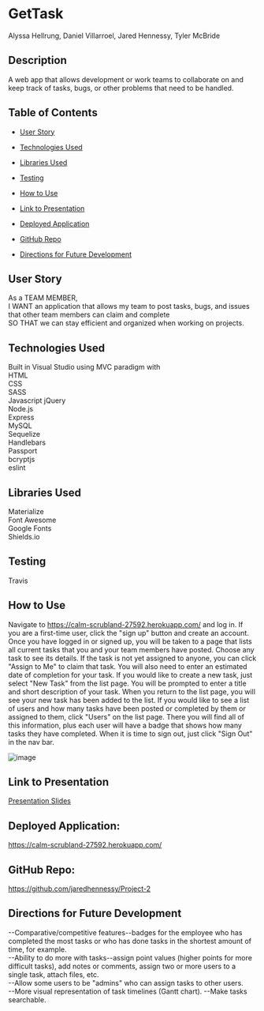 # GetTask

Alyssa Hellrung, Daniel Villarroel, Jared Hennessy, Tyler McBride      

## Description

A web app that allows development or work teams to collaborate on and keep track of tasks, bugs, or other problems that need to be handled.

## Table of Contents

* [User Story](#user-story)

* [Technologies Used](#technologies-used)

* [Libraries Used](#libraries-used)

* [Testing](#testing)

* [How to Use](#how-to-use)

* [Link to Presentation](#link-to-presentation)  

* [Deployed Application](#deployed-application)

* [GitHub Repo](#github-repo)

* [Directions for Future Development](#directions-for-future-development)

## User Story  
As a TEAM MEMBER,   
I WANT an application that allows my team to post tasks, bugs, and issues that other team members can claim and complete   
SO THAT we can stay efficient and organized when working on projects. 

## Technologies Used  
Built in Visual Studio using MVC paradigm with            
HTML          
CSS       
SASS   
Javascript
jQuery          
Node.js        
Express     
MySQL    
Sequelize  
Handlebars        
Passport  
bcryptjs  
eslint 

## Libraries Used
Materialize       
Font Awesome        
Google Fonts   
Shields.io     

## Testing
Travis     

## How to Use  
Navigate to https://calm-scrubland-27592.herokuapp.com/ and log in. If you are a first-time user, click the "sign up" button and create an account. Once you have logged in or signed up, you will be taken to a page that lists all current tasks that you and your team members have posted. Choose any task to see its details. If the task is not yet assigned to anyone, you can click "Assign to Me" to claim that task. You will also need to enter an estimated date of completion for your task. If you would like to create a new task, just select "New Task" from the list page. You will be prompted to enter a title and short description of your task. When you return to the list page, you will see your new task has been added to the list. If you would like to see a list of users and how many tasks have been posted or completed by them  or assigned to them, click "Users" on the list page. There you will find all of this information, plus each user will have a badge that shows how many tasks they have completed. When it is time to sign out, just click "Sign Out" in the nav bar. 

![image]()

## Link to Presentation
[Presentation Slides](https://docs.google.com/presentation/d/1O5oq3THaB4RQvdi4qdv2OhZ-9jJtM3fQv-uiiyGZjHA/edit#slide=id.g81e58f5b76_0_9)

## Deployed Application:
https://calm-scrubland-27592.herokuapp.com/

## GitHub Repo:    
https://github.com/jaredhennessy/Project-2

## Directions for Future Development
--Comparative/competitive features--badges for the employee who has completed the most tasks or who has done tasks in the shortest amount of time, for example.      
--Ability to do more with tasks--assign point values (higher points for more difficult tasks), add notes or comments, assign two or more users to a single task, attach files, etc.  
--Allow some users to be "admins" who can assign tasks to other users.  
--More visual representation of task timelines (Gantt chart). 
--Make tasks searchable.  